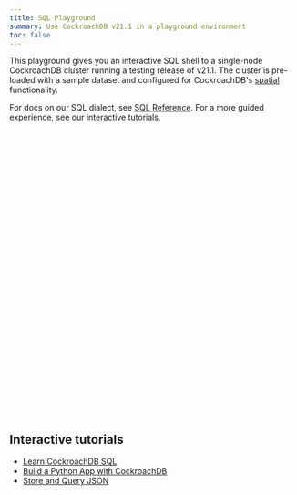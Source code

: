 ```yaml
---
title: SQL Playground
summary: Use CockroachDB v21.1 in a playground environment
toc: false
---
```


This playground gives you an interactive SQL shell to a single-node CockroachDB cluster running a testing release of v21.1. The cluster is pre-loaded with a sample dataset and configured for CockroachDB's <a href="spatial-features.html" target="_blank">spatial</a> functionality.

For docs on our SQL dialect, see <a href="sql-statements.html" target="_blank">SQL Reference</a>. For a more guided experience, see our [interactive tutorials](#interactive-tutorials).

<div
  data-katacoda-hidetitle="true"
  data-katacoda-hidesidebar="true"
  data-katacoda-id="cockroachlabs/playground-21-1"
  data-katacoda-color="#242A35"
  data-katacoda-secondary="#6933FF"
  style="height: 500px; width: 100%;">
</div>

<script src="//katacoda.com/embed.js"></script>

## Interactive tutorials

- [Learn CockroachDB SQL](../tutorials/learn-cockroachdb-sql-interactive.html)
- [Build a Python App with CockroachDB](../tutorials/build-a-python-app-with-cockroachdb-interactive.html)
- [Store and Query JSON](../tutorials/demo-json-support-interactive.html)
